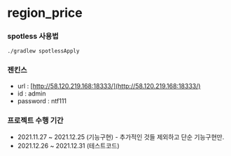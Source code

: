 # region_price

### spotless 사용법

```
./gradlew spotlessApply
```

### 젠킨스


- url : [http://58.120.219.168:18333/](http://58.120.219.168:18333/)
- id : admin
- password : ntf111

### 프로젝트 수행 기간
- 2021.11.27 ~ 2021.12.25 (기능구현) - 추가적인 것들 제외하고 단순 기능구현만.
- 2021.12.26 ~ 2021.12.31 (테스트코드) 
